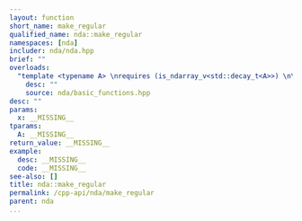 ```yaml
---
layout: function
short_name: make_regular
qualified_name: nda::make_regular
namespaces: [nda]
includer: nda/nda.hpp
brief: ""
overloads:
  "template <typename A> \nrequires (is_ndarray_v<std::decay_t<A>>) \n\nbasic_array<get_value_t<std::decay_t<A> >, get_rank<A>, struct nda::C_layout, get_algebra<std::decay_t<A> >, struct nda::heap> make_regular(A && x)":
    desc: ""
    source: nda/basic_functions.hpp
desc: ""
params:
  x: __MISSING__
tparams:
  A: __MISSING__
return_value: __MISSING__
example:
  desc: __MISSING__
  code: __MISSING__
see-also: []
title: nda::make_regular
permalink: /cpp-api/nda/make_regular
parent: nda
...
```


